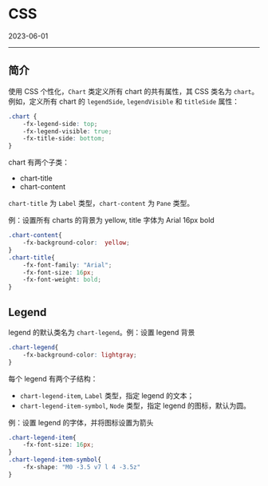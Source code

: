 # CSS

2023-06-01
****
## 简介

使用 CSS 个性化，`Chart` 类定义所有 chart 的共有属性，其 CSS 类名为 `chart`。例如，定义所有 chart 的 `legendSide`, `legendVisible` 和 `titleSide` 属性： 

```css
.chart {
    -fx-legend-side: top;
    -fx-legend-visible: true;
    -fx-title-side: bottom;
}
```

chart 有两个子类：

- chart-title
- chart-content

`chart-title` 为 `Label` 类型，`chart-content` 为 `Pane` 类型。

例：设置所有 charts 的背景为 yellow, title 字体为 Arial 16px bold

```css
.chart-content{
    -fx-background-color:  yellow;
}
.chart-title{
    -fx-font-family: "Arial";
    -fx-font-size: 16px;
    -fx-font-weight: bold;
}
```


## Legend

legend 的默认类名为 `chart-legend`。例：设置 legend 背景

```css
.chart-legend{
    -fx-background-color: lightgray;
}
```

每个 legend 有两个子结构：

- `chart-legend-item`, `Label` 类型，指定 legend 的文本；
- `chart-legend-item-symbol`, `Node` 类型，指定 legend 的图标，默认为圆。

例：设置 legend 的字体，并将图标设置为箭头

```css
.chart-legend-item{
    -fx-font-size: 16px;
}
.chart-legend-item-symbol{
    -fx-shape: "M0 -3.5 v7 l 4 -3.5z"
}
```
